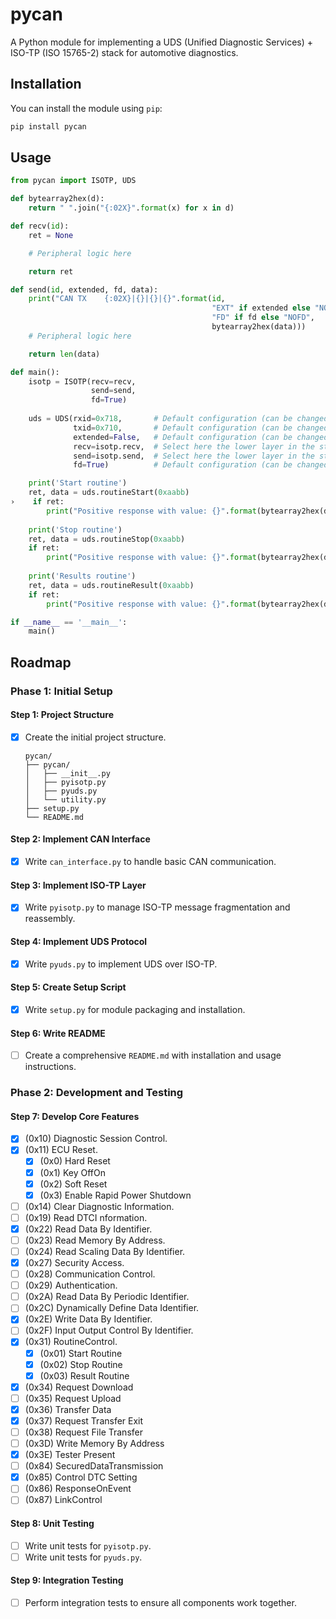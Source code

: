 # pycan

A Python module for implementing a UDS (Unified Diagnostic Services) + ISO-TP (ISO 15765-2) stack for automotive diagnostics.

## Installation

You can install the module using `pip`:

```bash
pip install pycan
```


## Usage
```py title="example.py"
from pycan import ISOTP, UDS

def bytearray2hex(d):
    return " ".join("{:02X}".format(x) for x in d)

def recv(id):
    ret = None

    # Peripheral logic here

    return ret

def send(id, extended, fd, data):
    print("CAN TX    {:02X}|{}|{}|{}".format(id,
                                             "EXT" if extended else "NOEXT",
                                             "FD" if fd else "NOFD",
                                             bytearray2hex(data)))
    # Peripheral logic here

    return len(data)

def main():
    isotp = ISOTP(recv=recv,
                  send=send, 
                  fd=True)
    
    uds = UDS(rxid=0x718,       # Default configuration (can be changed on each function if supported)
              txid=0x710,       # Default configuration (can be changed on each function if supported)
              extended=False,   # Default configuration (can be changed on each function if supported) 
              recv=isotp.recv,  # Select here the lower layer in the stack
              send=isotp.send,  # Select here the lower layer in the stack
              fd=True)          # Default configuration (can be changed on each function if supported)

    print('Start routine')
    ret, data = uds.routineStart(0xaabb)
›    if ret:
        print("Positive response with value: {}".format(bytearray2hex(data)))
    
    print('Stop routine')
    ret, data = uds.routineStop(0xaabb)
    if ret:
        print("Positive response with value: {}".format(bytearray2hex(data)))
    
    print('Results routine')
    ret, data = uds.routineResult(0xaabb)
    if ret:
        print("Positive response with value: {}".format(bytearray2hex(data)))

if __name__ == '__main__':
    main()
```


## Roadmap
### Phase 1: Initial Setup

#### Step 1: Project Structure
- [x] Create the initial project structure.
    ```
    pycan/
    ├── pycan/
    │   ├── __init__.py
    │   ├── pyisotp.py
    │   ├── pyuds.py
    │   └── utility.py
    ├── setup.py
    └── README.md
    ```

#### Step 2: Implement CAN Interface
- [x] Write `can_interface.py` to handle basic CAN communication.

#### Step 3: Implement ISO-TP Layer
- [x] Write `pyisotp.py` to manage ISO-TP message fragmentation and reassembly.

#### Step 4: Implement UDS Protocol
- [x] Write `pyuds.py` to implement UDS over ISO-TP.

#### Step 5: Create Setup Script
- [x] Write `setup.py` for module packaging and installation.

#### Step 6: Write README
- [ ] Create a comprehensive `README.md` with installation and usage instructions.

### Phase 2: Development and Testing

#### Step 7: Develop Core Features
- [x] (0x10) Diagnostic Session Control.
- [x] (0x11) ECU Reset.
    - [x] (0x0) Hard Reset
    - [x] (0x1) Key OffOn
    - [x] (0x2) Soft Reset
    - [x] (0x3) Enable Rapid Power Shutdown
- [ ] (0x14) Clear Diagnostic Information.
- [ ] (0x19) Read DTCI nformation.
- [x] (0x22) Read Data By Identifier.
- [ ] (0x23) Read Memory By Address.
- [ ] (0x24) Read Scaling Data By Identifier.
- [x] (0x27) Security Access.
- [ ] (0x28) Communication Control.
- [ ] (0x29) Authentication.
- [ ] (0x2A) Read Data By Periodic Identifier.
- [ ] (0x2C) Dynamically Define Data Identifier.
- [x] (0x2E) Write Data By Identifier.
- [ ] (0x2F) Input Output Control By Identifier.
- [x] (0x31) RoutineControl.
    - [x]  (0x01) Start Routine
    - [x]  (0x02) Stop Routine
    - [x]  (0x03) Result Routine
- [x]  (0x34) Request Download
- [ ]  (0x35) Request Upload
- [x]  (0x36) Transfer Data
- [x]  (0x37) Request Transfer Exit
- [ ]  (0x38) Request File Transfer
- [ ]  (0x3D) Write Memory By Address
- [x]  (0x3E) Tester Present
- [ ]  (0x84) SecuredDataTransmission
- [x]  (0x85) Control DTC Setting
- [ ]  (0x86) ResponseOnEvent
- [ ]  (0x87) LinkControl

#### Step 8: Unit Testing
- [ ] Write unit tests for `pyisotp.py`.
- [ ] Write unit tests for `pyuds.py`.

#### Step 9: Integration Testing
- [ ] Perform integration tests to ensure all components work together.

